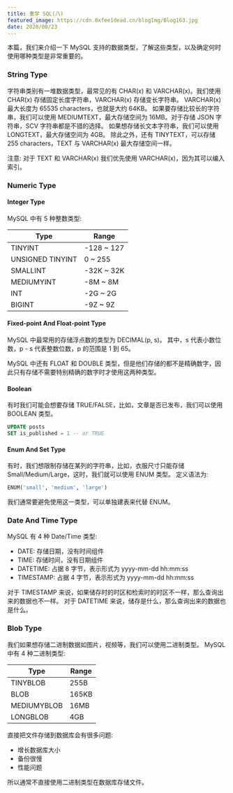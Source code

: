 ```yaml
---
title: 重学 SQL(八)
featured_image: https://cdn.0xfee1dead.cn/blogImg/Blog163.jpg
date: 2020/08/23
---
```


本篇，我们来介绍一下 MySQL 支持的数据类型，了解这些类型，以及确定何时使用哪种类型是非常重要的。

### String Type
字符串类别有一堆数据类型，最常见的有 CHAR(x) 和 VARCHAR(x)。我们使用 CHAR(x) 存储固定长度字符串，VARCHAR(x) 存储变长字符串。
VARCHAR(x) 最大长度为 65535 characters，也就是大约 64KB。
如果要存储比较长的字符串，我们可以使用 MEDIUMTEXT，最大存储空间为 16MB。对于存储 JSON 字符串，SCV 字符串都是不错的选择。
如果想存储长文本字符串，我们可以使用 LONGTEXT，最大存储空间为 4GB。
除此之外，还有 TINYTEXT，可以存储 255 characters，TEXT 与 VARCHAR(x) 最大存储空间一样。

注意: 对于 TEXT 和 VARCHAR(x) 我们优先使用 VARCHAR(x)，因为其可以编入索引。
### Numeric Type
#### Integer Type
MySQL 中有 5 种整数类型: 

| Type             | Range      |
|------------------|------------|
| TINYINT          | -128 ~ 127 |
| UNSIGNED TINYINT | 0 ~ 255    |
| SMALLINT         | -32K ~ 32K |
| MEDIUMYINT       | -8M ~ 8M   |
| INT              | -2G ~ 2G   |
| BIGINT           | -9Z ~ 9Z   |


#### Fixed-point And Float-point Type
MySQL 中最常用的存储浮点数的类型为 DECIMAL(p, s)。
其中，s 代表小数位数，p - s 代表整数位数，p 的范围是 1 到 65。

MySQL 中还有 FLOAT 和 DOUBLE 类型，但是他们存储的都不是精确数字，因此只有存储不需要特别精确的数字时才使用这两种类型。

#### Boolean
有时我们可能会想要存储 TRUE/FALSE，比如，文章是否已发布，我们可以使用 BOOLEAN 类型。
``` sql
UPDATE posts
SET is_published = 1 -- or TRUE
```

#### Enum And Set Type
有时，我们想限制存储在某列的字符串，比如，衣服尺寸只能存储 Small/Medium/Large，这时，我们就可以使用 ENUM 类型。
定义语法为:
``` sql
ENUM('small', 'medium', 'large')
```

我们通常要避免使用这一类型，可以单独建表来代替 ENUM。

### Date And Time Type
MySQL 有 4 种 Date/Time 类型: 
- DATE: 存储日期，没有时间组件
- TIME: 存储时间，没有日期组件
- DATETIME: 占据 8 字节，表示形式为 yyyy-mm-dd hh:mm:ss
- TIMESTAMP: 占据 4 字节，表示形式为 yyyy-mm-dd hh:mm:ss

对于 TIMESTAMP 来说，如果储存时的时区和检索时的时区不一样，那么查询出来的数据也不一样。
对于 DATETIME 来说，储存是什么，那么查询出来的数据也是什么。

### Blob Type
我们如果想存储二进制数据如图片，视频等，我们可以使用二进制类型。
MySQL 中有 4 种二进制类型: 

| Type        | Range |
|-------------|-------|
| TINYBLOB    | 255B  |
| BLOB        | 165KB |
| MEDIUMYBLOB | 16MB  |
| LONGBLOB    | 4GB   |

直接把文件存储到数据库会有很多问题: 
- 增长数据库大小
- 备份很慢
- 性能问题

所以通常不直接使用二进制类型在数据库存储文件。